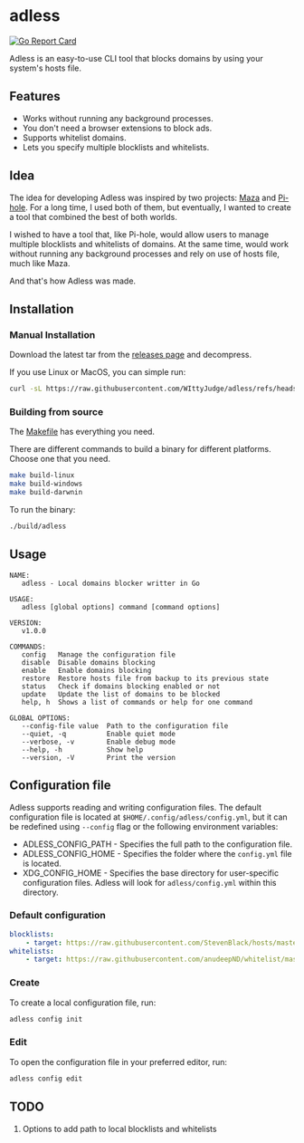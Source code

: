 # adless

[![Go Report Card](https://goreportcard.com/badge/github.com/WIttyJudge/adless)](https://goreportcard.com/report/github.com/WIttyJudge/adless)

Adless is an easy-to-use CLI tool that blocks domains by using your system's hosts file.

## Features

- Works without running any background processes.
- You don't need a browser extensions to block ads.
- Supports whitelist domains.
- Lets you specify multiple blocklists and whitelists.

## Idea

The idea for developing Adless was inspired by two projects: [Maza](https://github.com/tanrax/maza-ad-blocking) and [Pi-hole](https://github.com/pi-hole/pi-hole).
For a long time, I used both of them, but eventually,
I wanted to create a tool that combined the best of both worlds.

I wished to have a tool that, like Pi-hole, would allow users to manage
multiple blocklists and whitelists of domains. At the same time, would work
without running any background processes and rely on use of hosts file, much like Maza.

And that's how Adless was made.

## Installation

### Manual Installation

Download the latest tar from the [releases page](https://github.com/WIttyJudge/adless/releases) and decompress.

If you use Linux or MacOS, you can simple run:

```bash
curl -sL https://raw.githubusercontent.com/WIttyJudge/adless/refs/heads/main/scripts/install.sh | sudo bash
```

### Building from source

The [Makefile](https://github.com/WIttyJudge/adless/blob/main/Makefile) has everything you need.

There are different commands to build a binary for different platforms.
Choose one that you need.

```bash
make build-linux
make build-windows
make build-darwnin
```

To run the binary:

```bash
./build/adless
```

## Usage

```
NAME:
   adless - Local domains blocker writter in Go

USAGE:
   adless [global options] command [command options]

VERSION:
   v1.0.0

COMMANDS:
   config   Manage the configuration file
   disable  Disable domains blocking
   enable   Enable domains blocking
   restore  Restore hosts file from backup to its previous state
   status   Check if domains blocking enabled or not
   update   Update the list of domains to be blocked
   help, h  Shows a list of commands or help for one command

GLOBAL OPTIONS:
   --config-file value  Path to the configuration file
   --quiet, -q          Enable quiet mode
   --verbose, -v        Enable debug mode
   --help, -h           Show help
   --version, -V        Print the version
```

## Configuration file

Adless supports reading and writing configuration files.
The default configuration file is located at `$HOME/.config/adless/config.yml`,
but it can be redefined using `--config` flag or the following environment variables:

- ADLESS_CONFIG_PATH - Specifies the full path to the configuration file.
- ADLESS_CONFIG_HOME - Specifies the folder where the `config.yml` file is located.
- XDG_CONFIG_HOME - Specifies the base directory for user-specific configuration files. Adless will look for `adless/config.yml` within this directory.

### Default configuration

```yaml
blocklists:
    - target: https://raw.githubusercontent.com/StevenBlack/hosts/master/hosts
whitelists:
    - target: https://raw.githubusercontent.com/anudeepND/whitelist/master/domains/whitelist.txt
```

### Create

To create a local configuration file, run:

```bash
adless config init
```

### Edit

To open the configuration file in your preferred editor, run:

```bash
adless config edit
```

## TODO

1. Options to add path to local blocklists and whitelists
